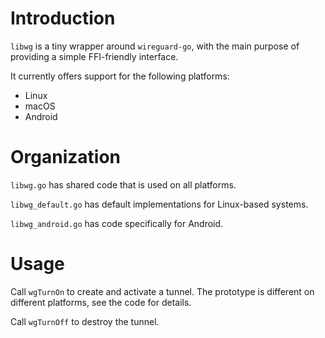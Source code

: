 # Introduction

`libwg` is a tiny wrapper around `wireguard-go`, with the main purpose of providing a simple FFI-friendly interface.

It currently offers support for the following platforms:

- Linux
- macOS
- Android

# Organization

`libwg.go` has shared code that is used on all platforms.

`libwg_default.go` has default implementations for Linux-based systems.

`libwg_android.go` has code specifically for Android.

# Usage

Call `wgTurnOn` to create and activate a tunnel. The prototype is different on different platforms, see the code for details.

Call `wgTurnOff` to destroy the tunnel.
